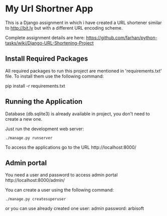 # My Url Shortner App

This is a Django assignment in which i have created a URL shortener similar
to http://bit.ly but with a different URL encoding scheme.

Complete assignment details are here:
https://github.com/farhan/python-tasks/wiki/Django-URL-Shortening-Project

## Install Required Packages

All required packages to run this project are mentioned in 'requirements.txt' file.
To install them use the following command:

pip install -r requirements.txt


## Running the Application

Database (db.sqlite3) is already available in project, you don't need to create
a new one.

Just run the development web server:

    ./manage.py runserver

To access the applications go to the URL http://localhost:8000/


## Admin portal

You need a user and password to access admin portal http://localhost:8000/admin/

You can create a user using the following command:

    ./manage.py createsuperuser

or you can use already created one
user: admin
password: arbisoft
